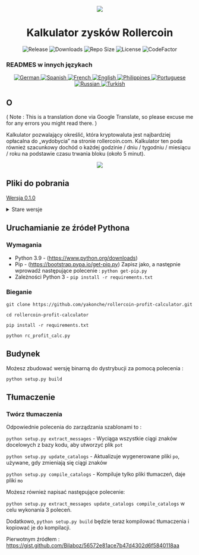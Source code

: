 <p align="center"><img src="https://i.imgur.com/UnThSPW.png"/></p>

<h1 align="center">Kalkulator zysków Rollercoin</h1>

<p align="center">
  <img alt="Release" src="https://img.shields.io/github/v/release/yakonche/rollercoin-profit-calculator?style=flat-square&color=00b16a">
  <img alt="Downloads" src="https://img.shields.io/github/downloads/yakonche/rollercoin-profit-calculator/total?style=flat-square&color=0055A4">
  <img alt="Repo Size" src="https://img.shields.io/github/repo-size/yakonche/rollercoin-profit-calculator?style=flat-square&color=FFFFFF">
  <img alt="License" src="https://img.shields.io/github/license/yakonche/rollercoin-profit-calculator?style=flat-square&color=EF4135">
  <img alt="CodeFactor" src="https://www.codefactor.io/repository/github/yakonche/rollercoin-profit-calculator/badge?style=flat-square"/>
</p>

### READMES w innych językach

<p align="center">
  <a href="https://github.com/Yakonche/rollercoin-profit-calculator/blob/master/readmes/README-DE.md">
    <img alt="German" src="https://user-images.githubusercontent.com/60564904/111507817-56978680-874b-11eb-8fb2-c66eca9683ec.png">
  </a>
  <a href="https://github.com/Yakonche/rollercoin-profit-calculator/blob/master/readmes/README-ES.md">
    <img alt="Spanish" src="https://user-images.githubusercontent.com/60564904/111508987-90b55800-874c-11eb-92ec-1d9fcbaf61b6.png">
  </a>
  <a href="https://github.com/Yakonche/rollercoin-profit-calculator/blob/master/readmes/README-FR.md">
    <img alt="French" src="https://user-images.githubusercontent.com/60564904/111509055-9f9c0a80-874c-11eb-851d-f82deebaa5c7.png">
  </a>
  <a href="https://github.com/Yakonche/rollercoin-profit-calculator/blob/master/README.md">
    <img alt="English" src="https://user-images.githubusercontent.com/60564904/111509126-b3477100-874c-11eb-9d87-0f484dfa3ff6.png">
  </a>
  <a href="https://github.com/Yakonche/rollercoin-profit-calculator/blob/master/readmes/README-PH.md">
    <img alt="Philippines" src="https://user-images.githubusercontent.com/60564904/111509315-e427a600-874c-11eb-8e73-88d67a15c139.png">
  </a>
  <a href="https://github.com/Yakonche/rollercoin-profit-calculator/blob/master/readmes/README-PT.md">
    <img alt="Portuguese" src="https://user-images.githubusercontent.com/60564904/111509380-f73a7600-874c-11eb-8a88-6663d90e0f7f.png">
  </a>
  <a href="https://github.com/Yakonche/rollercoin-profit-calculator/blob/master/readmes/README-RU.md">
    <img alt="Russian" src="https://user-images.githubusercontent.com/60564904/111509415-002b4780-874d-11eb-99d3-f877f9744746.png">
  </a>
  <a href="https://github.com/Yakonche/rollercoin-profit-calculator/blob/master/readmes/README-TR.md">
    <img alt="Turkish" src="https://user-images.githubusercontent.com/60564904/111509458-0ae5dc80-874d-11eb-81ae-3a4775e11df5.png">
  </a>
</p>

O
-

( Note : This is a translation done via Google Translate, so please excuse me for any errors you might read there. )

Kalkulator pozwalający określić, która kryptowaluta jest najbardziej opłacalna do „wydobycia” na stronie rollercoin.com.
Kalkulator ten poda również szacunkowy dochód o każdej godzinie / dniu / tygodniu / miesiącu / roku na podstawie czasu trwania bloku (około 5 minut).

<p align="center"><img src="https://user-images.githubusercontent.com/60564904/111250612-ec2cfc00-860d-11eb-98f3-bc8beb837055.png"/></p>

Pliki do pobrania
-----------------

[Wersja 0.1.0](https://github.com/Yakonche/rollercoin-profit-calculator/releases/tag/0.1.0)

<details>
<summary>Stare wersje</summary>
* [Wersja 0.0.5](https://github.com/Yakonche/rollercoin-profit-calculator/releases/tag/0.0.5)
</details>

Uruchamianie ze źródeł Pythona
------------------------------

### Wymagania

* Python 3.9 - (https://www.python.org/downloads)
* Pip - (https://bootstrap.pypa.io/get-pip.py) Zapisz jako, a następnie wprowadź następujące polecenie : `python get-pip.py`
* Zależności Python 3 - `pip install -r requirements.txt`

### Bieganie

`git clone https://github.com/yakonche/rollercoin-profit-calculator.git`

`cd rollercoin-profit-calculator`

`pip install -r requirements.txt`

`python rc_profit_calc.py`

Budynek
-------

Możesz zbudować wersję binarną do dystrybucji za pomocą polecenia :

`python setup.py build`

Tłumaczenie
-----------

### Twórz tłumaczenia

Odpowiednie polecenia do zarządzania szablonami to :

`python setup.py extract_messages` - Wyciąga wszystkie ciągi znaków docelowych z bazy kodu, aby utworzyć plik `pot`

`python setup.py update_catalogs` - Aktualizuje wygenerowane pliki `po`, używane, gdy zmieniają się ciągi znaków

`python setup.py compile_catalogs` - Kompiluje tylko pliki tłumaczeń, daje pliki `mo`

Możesz również napisać następujące polecenie:

`python setup.py extract_messages update_catalogs compile_catalogs` w celu wykonania 3 poleceń.

Dodatkowo, `python setup.py build` będzie teraz kompilować tłumaczenia i kopiować je do kompilacji.



Pierwotnym źródłem : https://gist.github.com/Bilaboz/56572e81ace7b47d4302d6f5840118aa
